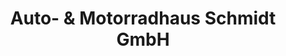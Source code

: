 ---
title: "Auto- & Motorradhaus Schmidt GmbH"
url: /lutherstadt-eisleben/auto-und-motorradhaus-schmidt-gmbh-gewerbegebiet-rothenschirmbach/
shop: Autohaus
---
